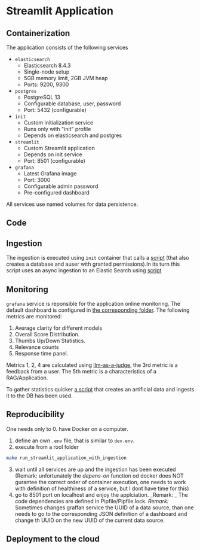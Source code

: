 # Streamlit Application

## Containerization
The application consists of the following services
* ```elasticsearch```
    - Elasticsearch 8.4.3
    - Single-node setup
    - 5GB memory limit, 2GB JVM heap
    - Ports: 9200, 9300
* ```postgres```
     - PostgreSQL 13
     - Configurable database, user, password
     - Port: 5432 (configurable)
* ```init```
    - Custom initialization service
    - Runs only with "init" profile
    - Depends on elasticsearch and postgres
* ```streamlit```
    - Custom Streamlit application
    - Depends on init service
    - Port: 8501 (configurable)
* ```grafana```
    - Latest Grafana image
    - Port: 3000
    - Configurable admin password
    - Pre-configured dashboard

All services use named volumes for data persistence.

## Code

## Ingestion

The ingestion is executed using ```ìnit``` container that calls a [script](src/initializing_application.py) (that also creates a database and auser with granted permissions).In its turn this script uses an async ingestion to an Elastic Search using [script](src/data_ingestion.py)

## Monitoring

```grafana``` service is reponsible for the application online monitoring. The default  dashboard is configured in [the corresponding folder](./grafana/). The following metrics are monitored:
1. Average clarity for different models
2. Overall Score Distribution.
3. Thumbs Up/Down Statistics.
4. Relevance counts
5. Response time panel.

Metrics 1, 2, 4 are calculated using [llm-as-a-judge](./src/judge_llm.py), the 3rd metric is a feedback from a user. The 5th metric is a characteristics of a RAG/Application.

To gather statistics quicker [a script](./src/create_artificial_data.py) that creates an artificial data and ingests it to the DB has been used.

## Reproducibility

One needs only to
0. have Docker on a computer.
1. define an own ```.env``` file, that is similar to ```dev.env```.
2. execute from a rool folder 
```bash
make run_streamlit_application_with_ingestion
```
3. wait until all services are up and the ingestion has been executed (Remark: unfortunately the _depens-on_ function od docker does NOT gurantee the correct order of container execution, one needs to work with definition of healthiness of a service, but I dont have time for this)
4. go to 8501 port on localhost and enjoy the applciation.
_Remark: _ The code dependencies are defined in Pipfile/Pipfile.lock.
_Remark:_ Sometimes changes graffan service the UUID of a data source, than one needs to go to the corresponding JSON definition of a dashboard and change th UUID on the new UUID of the current data source.

## Deployment to the cloud



